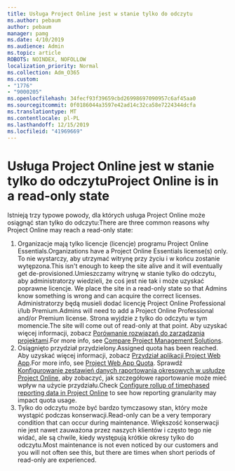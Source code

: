 ```yaml
---
title: Usługa Project Online jest w stanie tylko do odczytu
ms.author: pebaum
author: pebaum
manager: pamg
ms.date: 4/10/2019
ms.audience: Admin
ms.topic: article
ROBOTS: NOINDEX, NOFOLLOW
localization_priority: Normal
ms.collection: Adm_O365
ms.custom:
- "1776"
- "9000205"
ms.openlocfilehash: 34fecf93f39659cbd26998697090957c6af45aa0
ms.sourcegitcommit: 0f0186044a3597e42ad14c32ca58e7224344dcfa
ms.translationtype: MT
ms.contentlocale: pl-PL
ms.lasthandoff: 12/15/2019
ms.locfileid: "41969669"
---
```

# <a name="project-online-is-in-a-read-only-state"></a><span data-ttu-id="223d3-102">Usługa Project Online jest w stanie tylko do odczytu</span><span class="sxs-lookup"><span data-stu-id="223d3-102">Project Online is in a read-only state</span></span>

<span data-ttu-id="223d3-103">Istnieją trzy typowe powody, dla których usługa Project Online może osiągnąć stan tylko do odczytu:</span><span class="sxs-lookup"><span data-stu-id="223d3-103">There are three common reasons why Project Online may reach a read-only state:</span></span>

1. <span data-ttu-id="223d3-104">Organizacje mają tylko licencje (licencje) programu Project Online Essentials.</span><span class="sxs-lookup"><span data-stu-id="223d3-104">Organizations have a Project Online Essentials license(s) only.</span></span> <span data-ttu-id="223d3-105">To nie wystarczy, aby utrzymać witrynę przy życiu i w końcu zostanie wytępzona.</span><span class="sxs-lookup"><span data-stu-id="223d3-105">This isn't enough to keep the site alive and it will eventually get de-provisioned.</span></span><span data-ttu-id="223d3-106">Umieszczamy witrynę w stanie tylko do odczytu, aby administratorzy wiedzieli, że coś jest nie tak i może uzyskać poprawne licencje.</span><span class="sxs-lookup"><span data-stu-id="223d3-106"> We place the site in a read-only state so that Admins know something is wrong and can acquire the correct licenses.</span></span> <span data-ttu-id="223d3-107">Administratorzy będą musieli dodać licencję Project Online Professional i/lub Premium.</span><span class="sxs-lookup"><span data-stu-id="223d3-107">Admins will need to add a Project Online Professional and/or Premium license.</span></span> <span data-ttu-id="223d3-108">Strona wyjdzie z tylko do odczytu w tym momencie.</span><span class="sxs-lookup"><span data-stu-id="223d3-108">The site will come out of read-only at that point.</span></span> <span data-ttu-id="223d3-109">Aby uzyskać więcej informacji, zobacz [Porównanie rozwiązań do zarządzania projektami](https://products.office.com/project/compare-microsoft-project-management-software?tab=1).</span><span class="sxs-lookup"><span data-stu-id="223d3-109">For more info, see [Compare Project Management Solutions](https://products.office.com/project/compare-microsoft-project-management-software?tab=1).</span></span>
2. <span data-ttu-id="223d3-110">Osiągnięto przydział przydzielony.</span><span class="sxs-lookup"><span data-stu-id="223d3-110">Assigned quota has been reached.</span></span> <span data-ttu-id="223d3-111">Aby uzyskać więcej informacji, zobacz [Przydział aplikacji Project Web App](https://docs.microsoft.com/projectonline/tune-project-online-performance#project-web-app-quota).</span><span class="sxs-lookup"><span data-stu-id="223d3-111">For more info, see [Project Web App Quota](https://docs.microsoft.com/projectonline/tune-project-online-performance#project-web-app-quota).</span></span> <span data-ttu-id="223d3-112">Sprawdź [Konfigurowanie zestawień danych raportowania okresowych w usłudze Project Online,](https://docs.microsoft.com/ProjectOnline/configure-rollup-of-timephased-reporting-data-in-project-online?redirectSourcePath=%252fen-us%252farticle%252fConfigure-rollup-of-timephased-reporting-data-in-Project-Online-da8487fe-899e-4510-a264-e2ebc948928c) aby zobaczyć, jak szczegółowe raportowanie może mieć wpływ na użycie przydziału.</span><span class="sxs-lookup"><span data-stu-id="223d3-112">Check [Configure rollup of timephased reporting data in Project Online](https://docs.microsoft.com/ProjectOnline/configure-rollup-of-timephased-reporting-data-in-project-online?redirectSourcePath=%252fen-us%252farticle%252fConfigure-rollup-of-timephased-reporting-data-in-Project-Online-da8487fe-899e-4510-a264-e2ebc948928c) to see how reporting granularity may impact quota usage.</span></span>
3. <span data-ttu-id="223d3-113">Tylko do odczytu może być bardzo tymczasowy stan, który może wystąpić podczas konserwacji.</span><span class="sxs-lookup"><span data-stu-id="223d3-113">Read-only can be a very temporary condition that can occur during maintenance.</span></span> <span data-ttu-id="223d3-114">Większość konserwacji nie jest nawet zauważona przez naszych klientów i często tego nie widać, ale są chwile, kiedy występują krótkie okresy tylko do odczytu.</span><span class="sxs-lookup"><span data-stu-id="223d3-114">Most maintenance is not even noticed by our customers and you will not often see this, but there are times when short periods of read-only are experienced.</span></span>
